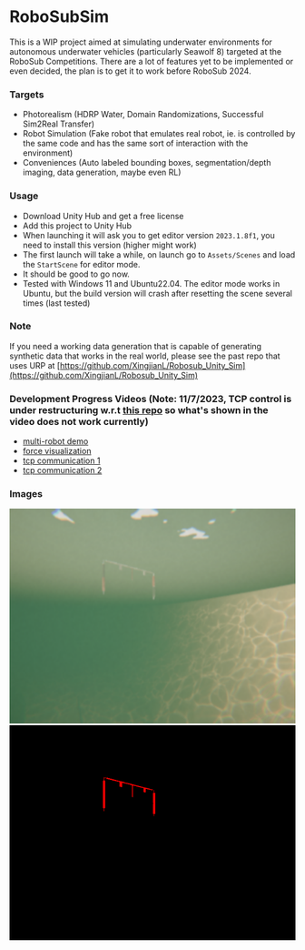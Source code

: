 # RoboSubSim
This is a WIP project aimed at simulating underwater environments for autonomous underwater vehicles (particularly Seawolf 8) targeted at the RoboSub Competitions. There are a lot of features yet to be implemented or even decided, the plan is to get it to work before RoboSub 2024.

### Targets
* Photorealism (HDRP Water, Domain Randomizations, Successful Sim2Real Transfer)
* Robot Simulation (Fake robot that emulates real robot, ie. is controlled by the same code and has the same sort of interaction with the environment)
* Conveniences (Auto labeled bounding boxes, segmentation/depth imaging, data generation, maybe even RL)

### Usage
* Download Unity Hub and get a free license
* Add this project to Unity Hub
* When launching it will ask you to get editor version `2023.1.8f1`, you need to install this version (higher might work)
* The first launch will take a while, on launch go to `Assets/Scenes` and load the `StartScene` for editor mode.
* It should be good to go now. 
* Tested with Windows 11 and Ubuntu22.04. The editor mode works in Ubuntu, but the build version will crash after resetting the scene several times (last tested)

### Note
If you need a working data generation that is capable of generating synthetic data that works in the real world, please see the past repo that uses URP at [https://github.com/XingjianL/Robosub_Unity_Sim](https://github.com/XingjianL/Robosub_Unity_Sim)

### Development Progress Videos (Note: 11/7/2023, TCP control is under restructuring w.r.t [this repo](https://github.com/ncsurobotics/SW8S-Rust) so what's shown in the video does not work currently)
* [multi-robot demo](https://www.youtube.com/watch?v=bfAbpL1laIY)
* [force visualization](https://www.youtube.com/watch?v=ErsCroTt8VM)
* [tcp communication 1](https://youtu.be/co7QoD9fjzU)
* [tcp communication 2](https://youtu.be/8Z5JBNiAVlg)

### Images
![](./readme_images/0.png) 
![](./readme_images/step0.front_cam.instancesegmentation_0.png)
